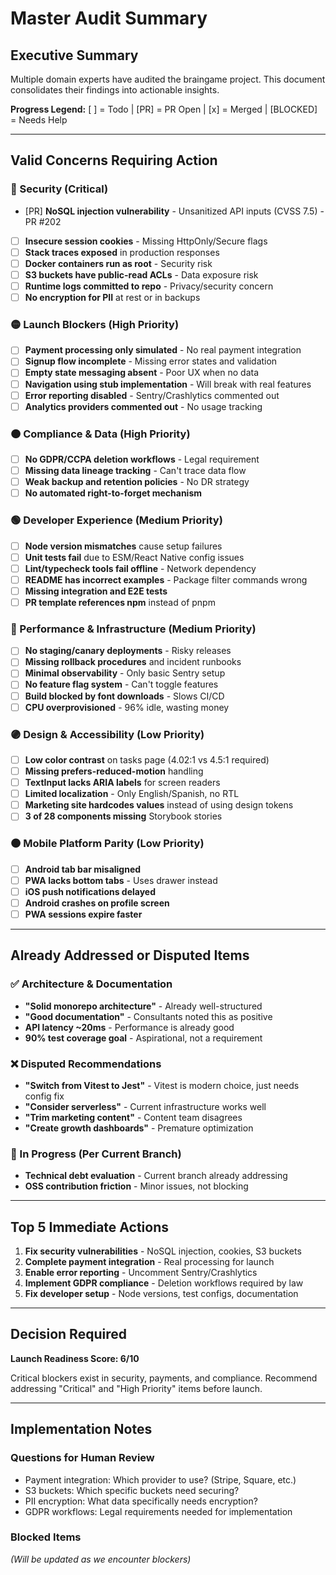 # Master Audit Summary

## Executive Summary
Multiple domain experts have audited the braingame project. This document consolidates their findings into actionable insights.

**Progress Legend:** [ ] = Todo | [PR] = PR Open | [x] = Merged | [BLOCKED] = Needs Help

---

## Valid Concerns Requiring Action

### 🔴 Security (Critical)
- [PR] **NoSQL injection vulnerability** - Unsanitized API inputs (CVSS 7.5) - PR #202
- [ ] **Insecure session cookies** - Missing HttpOnly/Secure flags
- [ ] **Stack traces exposed** in production responses
- [ ] **Docker containers run as root** - Security risk
- [ ] **S3 buckets have public-read ACLs** - Data exposure risk
- [ ] **Runtime logs committed to repo** - Privacy/security concern
- [ ] **No encryption for PII** at rest or in backups

### 🟡 Launch Blockers (High Priority)
- [ ] **Payment processing only simulated** - No real payment integration
- [ ] **Signup flow incomplete** - Missing error states and validation
- [ ] **Empty state messaging absent** - Poor UX when no data
- [ ] **Navigation using stub implementation** - Will break with real features
- [ ] **Error reporting disabled** - Sentry/Crashlytics commented out
- [ ] **Analytics providers commented out** - No usage tracking

### 🟠 Compliance & Data (High Priority)
- [ ] **No GDPR/CCPA deletion workflows** - Legal requirement
- [ ] **Missing data lineage tracking** - Can't trace data flow
- [ ] **Weak backup and retention policies** - No DR strategy
- [ ] **No automated right-to-forget mechanism**

### 🟢 Developer Experience (Medium Priority)
- [ ] **Node version mismatches** cause setup failures
- [ ] **Unit tests fail** due to ESM/React Native config issues
- [ ] **Lint/typecheck tools fail offline** - Network dependency
- [ ] **README has incorrect examples** - Package filter commands wrong
- [ ] **Missing integration and E2E tests**
- [ ] **PR template references npm** instead of pnpm

### 🔵 Performance & Infrastructure (Medium Priority)
- [ ] **No staging/canary deployments** - Risky releases
- [ ] **Missing rollback procedures** and incident runbooks
- [ ] **Minimal observability** - Only basic Sentry setup
- [ ] **No feature flag system** - Can't toggle features
- [ ] **Build blocked by font downloads** - Slows CI/CD
- [ ] **CPU overprovisioned** - 96% idle, wasting money

### 🟣 Design & Accessibility (Low Priority)
- [ ] **Low color contrast** on tasks page (4.02:1 vs 4.5:1 required)
- [ ] **Missing prefers-reduced-motion** handling
- [ ] **TextInput lacks ARIA labels** for screen readers
- [ ] **Limited localization** - Only English/Spanish, no RTL
- [ ] **Marketing site hardcodes values** instead of using design tokens
- [ ] **3 of 28 components missing** Storybook stories

### 🟤 Mobile Platform Parity (Low Priority)
- [ ] **Android tab bar misaligned**
- [ ] **PWA lacks bottom tabs** - Uses drawer instead
- [ ] **iOS push notifications delayed**
- [ ] **Android crashes on profile screen**
- [ ] **PWA sessions expire faster**

---

## Already Addressed or Disputed Items

### ✅ Architecture & Documentation
- **"Solid monorepo architecture"** - Already well-structured
- **"Good documentation"** - Consultants noted this as positive
- **API latency ~20ms** - Performance is already good
- **90% test coverage goal** - Aspirational, not a requirement

### ❌ Disputed Recommendations
- **"Switch from Vitest to Jest"** - Vitest is modern choice, just needs config fix
- **"Consider serverless"** - Current infrastructure works well
- **"Trim marketing content"** - Content team disagrees
- **"Create growth dashboards"** - Premature optimization

### 🔄 In Progress (Per Current Branch)
- **Technical debt evaluation** - Current branch already addressing
- **OSS contribution friction** - Minor issues, not blocking

---

## Top 5 Immediate Actions

1. **Fix security vulnerabilities** - NoSQL injection, cookies, S3 buckets
2. **Complete payment integration** - Real processing for launch
3. **Enable error reporting** - Uncomment Sentry/Crashlytics
4. **Implement GDPR compliance** - Deletion workflows required by law
5. **Fix developer setup** - Node versions, test configs, documentation

---

## Decision Required

**Launch Readiness Score: 6/10**

Critical blockers exist in security, payments, and compliance. Recommend addressing "Critical" and "High Priority" items before launch.

---

## Implementation Notes

### Questions for Human Review
- Payment integration: Which provider to use? (Stripe, Square, etc.)
- S3 buckets: Which specific buckets need securing?
- PII encryption: What data specifically needs encryption?
- GDPR workflows: Legal requirements needed for implementation

### Blocked Items
*(Will be updated as we encounter blockers)*